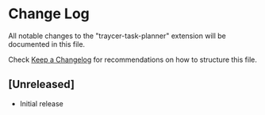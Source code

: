 # Change Log

All notable changes to the "traycer-task-planner" extension will be documented in this file.

Check [Keep a Changelog](http://keepachangelog.com/) for recommendations on how to structure this file.

## [Unreleased]

- Initial release